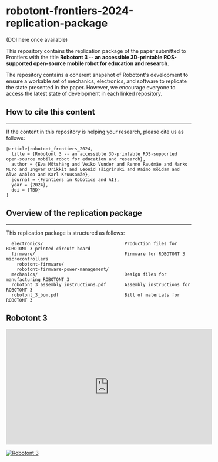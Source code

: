 # robotont-frontiers-2024-replication-package
(DOI here once available)

This repository contains the replication package of the paper submitted to Frontiers with the title **Robotont 3 -- an accessible 3D-printable ROS-supported open-source mobile robot for education and research**.

The repository contains a coherent snapshot of Robotont's development to ensure a workable set of mechanics, electronics, and software to replicate the state presented in the paper. However, we encourage everyone to access the latest state of development in each linked repository.


## How to cite this content
---
If the content in this repository is helping your research, please cite us as follows:

```
@article{robotont_frontiers_2024,
  title = {Robotont 3 -- an accessible 3D-printable ROS-supported open-source mobile robot for education and research},
  author = {Eva Mõtshärg and Veiko Vunder and Renno Raudmäe and Marko Muro and Ingvar Drikkit and Leonid Tšigrinski and Raimo Köidam and Alvo Aabloo and Karl Kruusamäe},
  journal = {Frontiers in Robotics and AI},
  year = {2024},
  doi = {TBD}
}
```


## Overview of the replication package
---

This replication package is structured as follows:

```
  electronics/                               Production files for ROBOTONT 3 printed circuit board
  firmware/                                  Firmware for ROBOTONT 3 microcontrollers
    robotont-firmware/
    robotont-firmware-power-management/
  mechanics/                                 Design files for manufacturing ROBOTONT 3
  robotont_3_assembly_instructions.pdf       Assembly instructions for ROBOTONT 3
  robotont_3_bom.pdf                         Bill of materials for ROBOTONT 3
```


## Robotont 3

<iframe width="560" height="315" src="https://www.youtube.com/embed/sH2FnLFTruA?si=R4lzof3ADqIuBmfA" title="YouTube video player" frameborder="0" allow="accelerometer; clipboard-write; encrypted-media; gyroscope; picture-in-picture; web-share" referrerpolicy="strict-origin-when-cross-origin" allowfullscreen></iframe>

[![Robotont 3](https://img.youtube.com/vi/sH2FnLFTruA/0.jpg)](https://www.youtube.com/watch?v=sH2FnLFTruA)
